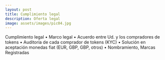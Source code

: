 ```yaml
---
layout: post
title: Cumplimiento legal
description: Oferta legal
image: assets/images/pic04.jpg
---
```


Cumplimiento legal
• Marco legal
• Acuerdo entre Ud. y los compradores de tokens
• Auditoría de cada comprador de tokens (KYC)
• Solución en aceptación monedas fiat (EUR, GBP, GBP, otros)
• Nombramiento, Marcas Registradas
